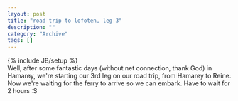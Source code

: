 ```yaml
--- 
layout: post 
title: "road trip to lofoten, leg 3"
description: ""
category: "Archive"
tags: []
---
```

{% include JB/setup %}  
Well, after some fantastic days (without net connection, thank God) in Hamarøy, we're starting our 3rd leg on our road trip, from Hamarøy to Reine. 
 Now we're waiting for the ferry to arrive so we can embark. Have to wait for 2 hours :S
